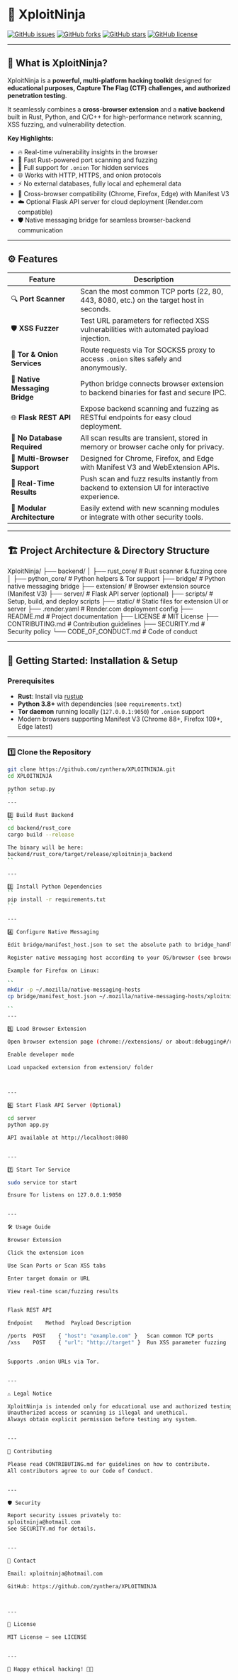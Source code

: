 

# 🥷 XploitNinja

[![GitHub issues](https://img.shields.io/github/issues/zynthera/XPLOITNINJA?style=for-the-badge)](https://github.com/zynthera/XPLOITNINJA/issues)
[![GitHub forks](https://img.shields.io/github/forks/zynthera/XPLOITNINJA?style=for-the-badge)](https://github.com/zynthera/XPLOITNINJA/network)
[![GitHub stars](https://img.shields.io/github/stars/zynthera/XPLOITNINJA?style=for-the-badge)](https://github.com/zynthera/XPLOITNINJA/stargazers)
[![GitHub license](https://img.shields.io/github/license/zynthera/XPLOITNINJA?style=for-the-badge)](https://github.com/zynthera/XPLOITNINJA/blob/master/LICENSE)

---

## 🎯 What is XploitNinja?

XploitNinja is a **powerful, multi-platform hacking toolkit** designed for **educational purposes, Capture The Flag (CTF) challenges, and authorized penetration testing**.  

It seamlessly combines a **cross-browser extension** and a **native backend** built in Rust, Python, and C/C++ for high-performance network scanning, XSS fuzzing, and vulnerability detection.

**Key Highlights:**

- 🔥 Real-time vulnerability insights in the browser  
- 🚀 Fast Rust-powered port scanning and fuzzing  
- 🧅 Full support for `.onion` Tor hidden services  
- 🌐 Works with HTTP, HTTPS, and onion protocols  
- ⚡ No external databases, fully local and ephemeral data  
- 🧩 Cross-browser compatibility (Chrome, Firefox, Edge) with Manifest V3  
- ☁️ Optional Flask API server for cloud deployment (Render.com compatible)  
- 🛡️ Native messaging bridge for seamless browser-backend communication  

---

## ⚙️ Features

| Feature                         | Description                                                                                   |
|--------------------------------|-----------------------------------------------------------------------------------------------|
| 🔍 **Port Scanner**              | Scan the most common TCP ports (22, 80, 443, 8080, etc.) on the target host in seconds.      |
| 🛡️ **XSS Fuzzer**                | Test URL parameters for reflected XSS vulnerabilities with automated payload injection.       |
| 🧅 **Tor & Onion Services**       | Route requests via Tor SOCKS5 proxy to access `.onion` sites safely and anonymously.          |
| 🔗 **Native Messaging Bridge**    | Python bridge connects browser extension to backend binaries for fast and secure IPC.         |
| 🌐 **Flask REST API**             | Expose backend scanning and fuzzing as RESTful endpoints for easy cloud deployment.           |
| 🧹 **No Database Required**       | All scan results are transient, stored in memory or browser cache only for privacy.            |
| 🧩 **Multi-Browser Support**      | Designed for Chrome, Firefox, and Edge with Manifest V3 and WebExtension APIs.                 |
| 📡 **Real-Time Results**          | Push scan and fuzz results instantly from backend to extension UI for interactive experience.|
| 🔧 **Modular Architecture**       | Easily extend with new scanning modules or integrate with other security tools.               |

---

## 🏗️ Project Architecture & Directory Structure

XploitNinja/ ├── backend/ │   ├── rust_core/          # Rust scanner & fuzzing core │   ├── python_core/        # Python helpers & Tor support ├── bridge/                 # Python native messaging bridge ├── extension/              # Browser extension source (Manifest V3) ├── server/                 # Flask API server (optional) ├── scripts/                # Setup, build, and deploy scripts ├── static/                 # Static files for extension UI or server ├── .render.yaml            # Render.com deployment config ├── README.md               # Project documentation ├── LICENSE                 # MIT License ├── CONTRIBUTING.md         # Contribution guidelines ├── SECURITY.md             # Security policy └── CODE_OF_CONDUCT.md      # Code of conduct

---

## 🚀 Getting Started: Installation & Setup

### Prerequisites

- **Rust**: Install via [rustup](https://rustup.rs)  
- **Python 3.8+** with dependencies (see `requirements.txt`)  
- **Tor daemon** running locally (`127.0.0.1:9050`) for `.onion` support  
- Modern browsers supporting Manifest V3 (Chrome 88+, Firefox 109+, Edge latest)

---

### 1️⃣ Clone the Repository

```bash
git clone https://github.com/zynthera/XPLOITNINJA.git
cd XPLOITNINJA

python setup.py
``
---

2️⃣ Build Rust Backend
``
cd backend/rust_core
cargo build --release

The binary will be here:
backend/rust_core/target/release/xploitninja_backend
``

---

3️⃣ Install Python Dependencies
``
pip install -r requirements.txt
``

---

4️⃣ Configure Native Messaging

Edit bridge/manifest_host.json to set the absolute path to bridge_handler.py

Register native messaging host according to your OS/browser (see browser docs)

Example for Firefox on Linux:

``
mkdir -p ~/.mozilla/native-messaging-hosts
cp bridge/manifest_host.json ~/.mozilla/native-messaging-hosts/xploitninja.native.json

``
---

5️⃣ Load Browser Extension

Open browser extension page (chrome://extensions/ or about:debugging#/runtime/this-firefox)

Enable developer mode

Load unpacked extension from extension/ folder



---

6️⃣ Start Flask API Server (Optional)

cd server
python app.py

API available at http://localhost:8080


---

7️⃣ Start Tor Service

sudo service tor start

Ensure Tor listens on 127.0.0.1:9050


---

🛠️ Usage Guide

Browser Extension

Click the extension icon

Use Scan Ports or Scan XSS tabs

Enter target domain or URL

View real-time scan/fuzzing results


Flask REST API

Endpoint	Method	Payload	Description

/ports	POST	{ "host": "example.com" }	Scan common TCP ports
/xss	POST	{ "url": "http://target" }	Run XSS parameter fuzzing


Supports .onion URLs via Tor.


---

⚠️ Legal Notice

XploitNinja is intended only for educational use and authorized testing.
Unauthorized access or scanning is illegal and unethical.
Always obtain explicit permission before testing any system.


---

🤝 Contributing

Please read CONTRIBUTING.md for guidelines on how to contribute.
All contributors agree to our Code of Conduct.


---

🛡️ Security

Report security issues privately to:
xploitninja@hotmail.com
See SECURITY.md for details.


---

📧 Contact

Email: xploitninja@hotmail.com

GitHub: https://github.com/zynthera/XPLOITNINJA



---

📄 License

MIT License — see LICENSE


---

🎉 Happy ethical hacking! 🥷✨